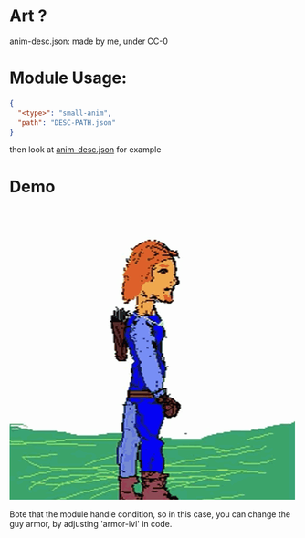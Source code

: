 # Art ?
anim-desc.json: made by me, under CC-0

# Module Usage:
```json
{
  "<type>": "small-anim",
  "path": "DESC-PATH.json"
}
```

then look at [anim-desc.json](anim-desc.json) for example

# Demo

![til](./demo.gif)

Bote that the module handle condition, so in this case, you can change the guy armor,
by adjusting 'armor-lvl' in code.
